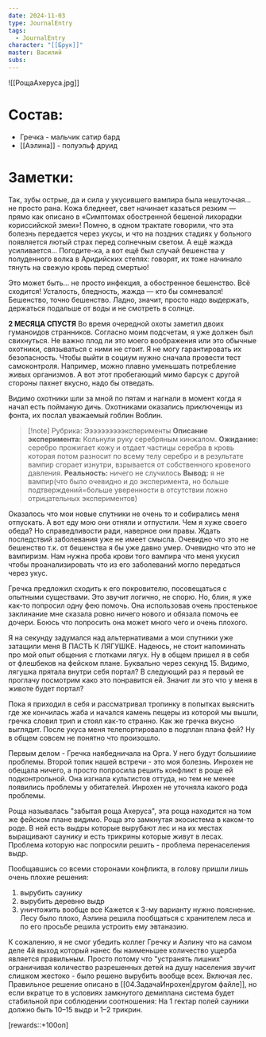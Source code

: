 ```yaml
---
date: 2024-11-03
type: JournalEntry
tags:
  - JournalEntry
character: "[[Брук]]"
master: Василий
subs:
---
```

![[РощаАхеруса.jpg]]
# Состав:
- Гречка - мальчик сатир бард
- [[Аэлина]] - полуэльф друид

# Заметки:
Так, зубы острые, да и сила у укусившего вампира была нешуточная... не просто рана. Кожа бледнеет, свет начинает казаться резким — прямо как описано в «Симптомах обостренной бешеной лихорадки кориссийской змеи»! Помню, в одном трактате говорили, что эта болезнь передается через укусы, и что на поздних стадиях у больного появляется лютый страх перед солнечным светом. А ещё жажда усиливается… Погодите-ка, а вот ещё был случай бешенства у полуденного волка в Аридийских степях: говорят, их тоже начинало тянуть на свежую кровь перед смертью!

Это может быть... не просто инфекция, а обостренное бешенство. Всё сходится! Усталость, бледность, жажда — кто бы сомневался! Бешенство, точно бешенство. Ладно, значит, просто надо выдержать, держаться подальше от воды и не смотреть в солнце.

**2 МЕСЯЦА СПУСТЯ**
Во время очередной охоты заметил двоих гуманоидов странников. Согласно моим подсчетам, я уже должен был свихнуться. Не важно плод ли это моего воображения или это обычные охотники, связываться с ними не стоит. Я не могу гарантировать их безопасность. Чтобы выйти в социум нужно сначала провести тест самоконтроля. Например, можно плавно уменьшать потребление живых организмов. А вот этот пробегающий мимо барсук с другой стороны пахнет вкусно, надо бы отведать.

Видимо охотники шли за мной по пятам и нагнали в момент когда я начал есть пойманую дичь. Охотниками оказались приключенцы из фонта, их послал уважаемый гоблин Воблин.

>[!note] Рубрика: Ээээээээээксперименты
> **Описание эксперимента:** Кольнули руку серебряным кинжалом.
> **Ожидание:** серебро прожигает кожу и отдает частицы серебра в кровь которая потом разносит по всему телу серебро и в результате вампир сгорает изнутри, взрывается от собственного кровеного давления.
> **Реальность:** ничего не случилось
> **Вывод:** я не вампир(что было очевидно и до эксперимента, но больше подтверждений=больше уверенности в отсутствии ложно отрицательных экспериментов)

Оказалось что мои новые спутники не очень то и собирались меня отпускать. А вот еду мою они отняли и отпустили. Чем я хуже своего обеда? Но справедливости ради, наверное они правы. Ждать последствий заболевания уже не имеет смысла. Очевидно что это не бешенство т.к. от бешенства я бы уже давно умер. Очевидно что это не вампиризм. Нам нужна проба крови того вампира что меня укусил чтобы проанализировать что из его заболеваний могло передаться через укус.

Гречка предложил сходить к его покровителю, посовещаться с опытными существами. Это звучит логично, не спорю. Но, блин, я уже как-то попросил одну фею помочь. Она использовав очень простенькое заклинание мне сказала ровно ничего нового и обязала помочь ее дочери. Боюсь что попросить она может много чего и очень плохого.

Я на секунду задумался над альтернативами а мои спутники уже затащили меня В ПАСТЬ К ЛЯГУШКЕ. Надеюсь, не стоит напоминать про мой опыт общения с глотками лягух. Ну в общем пришел я в себя от флешбеков на фейском плане. Буквально через секунд 15. Видимо, лягушка прятала внутри себя портал? В следующий раз я первый ее проглачу посмотрим како это понравится ей. Значит ли это что у меня в животе будет портал? 

Пока я приходил в себя и рассматривал тропинку в попытках выяснить где же кончилась жаба и начался камень пещеры из которой мы вышли, гречка словил трип и стоял как-то странно. Как же гречка вкусно выглядит. После укуса меня телепортировало в подплан плана фей? Ну в общем совсем не понятно что произошло.

Первым делом - Гречка наябедничала на Орга. У него будут большииие проблемы.
Второй топик нашей встречи - это моя болезнь. Инрохен не обещала ничего, а просто попросила решить конфликт в роще ей подконтрольной. Она изгнала культистов оттуда, но тем не менее появились проблемы у обитателей. Инрохен не уточняла какого рода проблемы.

Роща называлась "забытая роща Ахеруса", эта роща находится на том же фейском плане видимо. Роща это замкнутая экосистема в каком-то роде. В ней есть выдры которые вырубают лес и на их местах выращивают саунику и есть трикрины которые живут в лесах. Проблема которую нас попросили решить - проблема перенаселения выдр.

Пообщавшись со всеми сторонами конфликта, в голову пришли лишь очень плохие решения:
1. вырубить саунику
2. вырубить деревню выдр
3. уничтожить вообще все
Кажется к 3-му варианту нужно пояснение. Лесу было плохо, Аэлина решила пообщаться с хранителем леса и по его просьбе решила устроить ему эвтаназию. 

К сожалению, я не смог убедить коллег Гречку и Аэлину что на самом деле 4й выход который нанес бы наименьшее количество ущерба является правильным. Просто потому что "устранять лишних" ограничивая количество разрешенных детей на душу населения звучит слишком жестоко - было решено вырубить вообще всех. Включая лес.
Правильное решение описано в [[04.ЗадачаИнрохен|другом файле]], но если вкратце то в условиях замкнутого демиплана система будет стабильной при соблюдении соотношения:
На 1 гектар полей сауники должно быть 10–15 выдр и 1–2 трикрин.

[rewards::+100оп]
